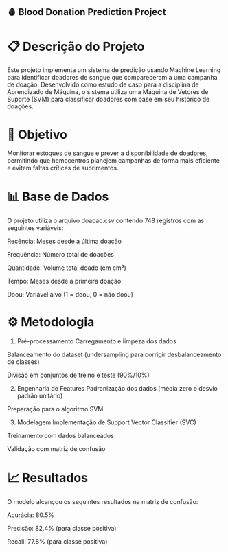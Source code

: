 ## 🩸 Blood Donation Prediction Project
# 📋 Descrição do Projeto
Este projeto implementa um sistema de predição usando Machine Learning para identificar doadores de sangue que compareceram a uma campanha de doação. Desenvolvido como estudo de caso para a disciplina de Aprendizado de Máquina, o sistema utiliza uma Máquina de Vetores de Suporte (SVM) para classificar doadores com base em seu histórico de doações.

# 🎯 Objetivo
Monitorar estoques de sangue e prever a disponibilidade de doadores, permitindo que hemocentros planejem campanhas de forma mais eficiente e evitem faltas críticas de suprimentos.

# 📊 Base de Dados
O projeto utiliza o arquivo doacao.csv contendo 748 registros com as seguintes variáveis:

Recência: Meses desde a última doação

Frequência: Número total de doações

Quantidade: Volume total doado (em cm³)

Tempo: Meses desde a primeira doação

Doou: Variável alvo (1 = doou, 0 = não doou)

# ⚙️ Metodologia
1. Pré-processamento
Carregamento e limpeza dos dados

Balanceamento do dataset (undersampling para corrigir desbalanceamento de classes)

Divisão em conjuntos de treino e teste (90%/10%)

2. Engenharia de Features
Padronização dos dados (média zero e desvio padrão unitário)

Preparação para o algoritmo SVM

3. Modelagem
Implementação de Support Vector Classifier (SVC)

Treinamento com dados balanceados

Validação com matriz de confusão

# 📈 Resultados
O modelo alcançou os seguintes resultados na matriz de confusão:

Acurácia: 80.5%

Precisão: 82.4% (para classe positiva)

Recall: 77.8% (para classe positiva)
